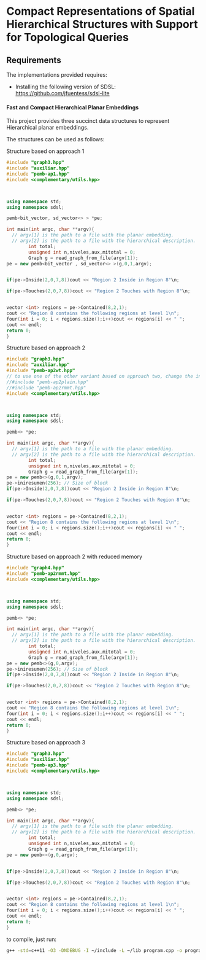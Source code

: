 Compact Representations of Spatial Hierarchical Structures with Support for Topological Queries
=========

Requirements
------------

The implementations provided requires:

* Installing the following version of SDSL: https://github.com/jfuentess/sdsl-lite

#### Fast and Compact Hierarchical Planar Embeddings

This project provides three succinct data structures to represent Hierarchical planar embeddings. 

The structures can be used as follows:

Structure based on approach 1

```cpp
#include "graph3.hpp"
#include "auxiliar.hpp"
#include "pemb-ap1.hpp"
#include <complementary/utils.hpp>



using namespace std;
using namespace sdsl;

pemb<bit_vector, sd_vector<> > *pe;

int main(int argc, char **argv){
  // argv[1] is the path to a file with the planar embedding.
  // argv[2] is the path to a file with the hierarchical description.
        int total;
        unsigned int n,niveles,aux,mitotal = 0;
        Graph g = read_graph_from_file(argv[1]);
pe = new pemb<bit_vector , sd_vector<> >(g,0,1,argv);


if(pe->Inside(2,0,7,8))cout << "Region 2 Inside in Region 8"\n;

if(pe->Touches(2,0,7,8))cout << "Region 2 Touches with Region 8"\n;


vector <int> regions = pe->Contained(8,2,1);
cout << "Region 8 contains the following regions at level 1\n";
four(int i = 0; i < regions.size();i++)cout << regions[i] << " ";
cout << endl;
return 0;
}
```

Structure based on approach 2 
```cpp
#include "graph3.hpp"
#include "auxiliar.hpp"
#include "pemb-ap2wt.hpp"
// to use one of the other variant based on approach two, change the include
//#include "pemb-ap2plain.hpp"
//#include "pemb-ap2rmmt.hpp"
#include <complementary/utils.hpp>



using namespace std;
using namespace sdsl;

pemb<> *pe;

int main(int argc, char **argv){
  // argv[1] is the path to a file with the planar embedding.
  // argv[2] is the path to a file with the hierarchical description.
        int total;
        unsigned int n,niveles,aux,mitotal = 0;
        Graph g = read_graph_from_file(argv[1]);
pe = new pemb<>(g,0,1,argv); 
pe->iniresumen(256); // Size of block
if(pe->Inside(2,0,7,8))cout << "Region 2 Inside in Region 8"\n;

if(pe->Touches(2,0,7,8))cout << "Region 2 Touches with Region 8"\n;


vector <int> regions = pe->Contained(8,2,1);
cout << "Region 8 contains the following regions at level 1\n";
four(int i = 0; i < regions.size();i++)cout << regions[i] << " ";
cout << endl;
return 0;
}
```

Structure based on approach 2 with reduced memory
```cpp
#include "graph4.hpp"
#include "pemb-ap2rmmt.hpp"
#include <complementary/utils.hpp>



using namespace std;
using namespace sdsl;

pemb<> *pe;

int main(int argc, char **argv){
  // argv[1] is the path to a file with the planar embedding.
  // argv[2] is the path to a file with the hierarchical description.
        int total;
        unsigned int n,niveles,aux,mitotal = 0;
        Graph g = read_graph_from_file(argv[1]);
pe = new pemb<>(g,0,argv); 
pe->iniresumen(256); // Size of block
if(pe->Inside(2,0,7,8))cout << "Region 2 Inside in Region 8"\n;

if(pe->Touches(2,0,7,8))cout << "Region 2 Touches with Region 8"\n;


vector <int> regions = pe->Contained(8,2,1);
cout << "Region 8 contains the following regions at level 1\n";
four(int i = 0; i < regions.size();i++)cout << regions[i] << " ";
cout << endl;
return 0;
}
```

Structure based on approach 3
```cpp
#include "graph3.hpp"
#include "auxiliar.hpp"
#include "pemb-ap3.hpp"
#include <complementary/utils.hpp>



using namespace std;
using namespace sdsl;

pemb<> *pe;

int main(int argc, char **argv){
  // argv[1] is the path to a file with the planar embedding.
  // argv[2] is the path to a file with the hierarchical description.
        int total;
        unsigned int n,niveles,aux,mitotal = 0;
        Graph g = read_graph_from_file(argv[1]);
pe = new pemb<>(g,0,argv);


if(pe->Inside(2,0,7,8))cout << "Region 2 Inside in Region 8"\n;

if(pe->Touches(2,0,7,8))cout << "Region 2 Touches with Region 8"\n;


vector <int> regions = pe->Contained(8,2,1);
cout << "Region 8 contains the following regions at level 1\n";
four(int i = 0; i < regions.size();i++)cout << regions[i] << " ";
cout << endl;
return 0;
}
```


to compile, just run:


```sh
g++ -std=c++11 -O3 -DNDEBUG -I ~/include -L ~/lib program.cpp -o program -lsdsl
```

[STL]: http://www.sgi.com/tech/stl/ "Standard Template Library"
[pz]: http://pizzachili.di.unipi.it/ "Pizza&amp;Chli"
[d3js]: http://d3js.org "D3JS library"
[cmake]: http://www.cmake.org/ "CMake tool"
[MAKE]: http://www.gnu.org/software/make/ "GNU Make"
[gcc]: http://gcc.gnu.org/ "GNU Compiler Collection"
[DIVSUF]: https://github.com/y-256/libdivsufsort/ "libdivsufsort"
[LS]: http://www.sciencedirect.com/science/article/pii/S0304397507005257 "Larson &amp; Sadakane Algorithm"
[GTEST]: https://code.google.com/p/googletest/ "Google C++ Testing Framework"
[SDSLCS]: http://simongog.github.io/assets/data/sdsl-cheatsheet.pdf "SDSL Cheat Sheet"
[SDSLLIT]: https://github.com/simongog/sdsl-lite/wiki/Literature "Succinct Data Structure Literature"
[TUT]: http://simongog.github.io/assets/data/sdsl-slides/tutorial "Tutorial"
[QSUFIMPL]: http://www.larsson.dogma.net/qsufsort.c "Original Qsufsort Implementation"
[JESL]: http://www.itu.dk/people/jesl/ "Homepage of Jesper Larsson"
[CF]: https://github.com/simongog/sdsl-lite/blob/master/COPYING "Licence"
[SEAPAPER]: http://arxiv.org/pdf/1311.1249v1.pdf "SDSL paper"
[HB]: https://github.com/simongog/sdsl-lite/blob/hybrid_bitvector/include/sdsl/hybrid_vector.hpp "Hybrid bitevctor"
[DOXYGENDOCS]: http://algo2.iti.kit.edu/gog/docs/html/index.html "API Reference"
